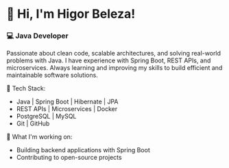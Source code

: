 # 👋 Hi, I'm Higor Beleza!

### 💻 Java Developer

Passionate about clean code, scalable architectures, and solving real-world problems with Java. I have experience with Spring Boot, REST APIs, and microservices. Always learning and improving my skills to build efficient and maintainable software solutions.

🚀 Tech Stack:

- Java | Spring Boot | Hibernate | JPA
- REST APIs | Microservices | Docker
- PostgreSQL | MySQL
- Git | GitHub

📌 What I'm working on:

- Building backend applications with Spring Boot
- Contributing to open-source projects

 <!---- 📫 Let's connect!

- LinkedIn: linkedin.com/in/higorbeleza ---->
